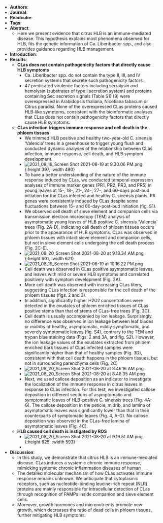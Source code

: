 - **Authors**:
- **Journal**:
- **Readcube**:
- **Tags**:
- **Abstract**:
	- Here we present evidence that citrus HLB is an immune-mediated disease. This hypothesis explains most phenomena observed for HLB, fits the genetic information of Ca. Liberibacter spp., and also provides guidance regarding HLB management.
- **Introduction**:
- **Results**:
	- **CLas does not contain pathogenicity factors that directly cause HLB symptoms**
		- Ca. Liberibacter spp. do not contain the type II, III, and IV secretion systems that secrete such pathogenicity factors.
		- 47 predicated virulence factors including serralysin and hemolysin (substrates of type I secretion system) and proteins containing Sec secretion signals (Table S1) (9) were overexpressed in Arabidopsis thaliana, Nicotiana tabacum or Citrus paradisi. None of the overexpressed CLas proteins caused HLB-like symptoms, consistent with the bioinformatic analyses that CLas does not contain pathogenicity factors that directly cause HLB symptoms.
	- **CLas infection triggers immune response and cell death in the phloem tissues**
		- We trimmed HLB positive and healthy two-year-old C. sinensis ‘Valencia’ trees in a greenhouse to trigger young flush and conducted dynamic analyses of the relationship between CLas infection, immune response, cell death, and HLB symptom development.
		- ![2021_08_19_Screen Shot 2021-08-19 at 9.30.06 PM.png](https://cdn.logseq.com/%2Fc8c9845b-a7fd-4de7-86cd-c4be3d7156946db5af3c-b979-49f9-b2f6-80929675d9412021_08_19_Screen%20Shot%202021-08-19%20at%209.30.06%20PM.png?Expires=4783033858&Signature=jdwx0Dsxhvrh6AzabyJQa-jAcXNeQ-n4dpS1gnFK30UJ813rkDnABO23s6lZbmT8iDA0dMWkCH86cdYCGUbSTR6Ewn8EYUexALrb16hYWiOfw0M0xIeZd7rw8WZ-t4BIopjy2eoY9LGY~o3dkUdBEHL4dGyu9LbNuME3X~qfLHTpFPjlfo64vFPFROyDal5Wb8jMGidehWQ80NmTSzIRBsw3yA-TN-vL2dQOlgjM66P9~hUIWseZ9U3d0AdUDs5HBZQMVaJ1PF473NM6rScckD5WKepdFlX4HfbxZWl8ZymBnyXYI5Kfprytru5bZTzGTTp5auLAXU1zlwp4Ezft0g__&Key-Pair-Id=APKAJE5CCD6X7MP6PTEA){:height 397, :width 480}
		- To have a better understanding of the nature of the immune response induced by CLas, we conducted temporal expression analyses of immune marker genes (PR1, PR2, PR3, and PR5) in young leaves at 15-, 18-, 21-, 24-, 27-, and 60-days post-bud initiation for the CLas infected and healthy C. sinensis plants. PR genes were consistently induced by CLas despite some fluctuations between 15- and 60-day-post-bud initiation (fig. S1).
		- We observed cell death of sieve element and companion cells via transmission electron microscopy (TEM) analysis of asymptomatic young leaves of HLB positive C. sinensis ‘Valencia’ trees (Fig. 2A-D), indicating cell death of phloem tissues occurs prior to the appearance of HLB symptoms. CLas was observed in phloem tissues with intact sieve element and companion cells, but not in sieve element cells undergoing the cell death process (Fig. 2C-E).
		- ![2021_08_20_Screen Shot 2021-08-20 at 9.18.34 AM.png](https://cdn.logseq.com/%2Fc8c9845b-a7fd-4de7-86cd-c4be3d715694ef8d4a4f-5044-4fcc-9c5c-63790b5d856e2021_08_20_Screen%20Shot%202021-08-20%20at%209.18.34%20AM.png?Expires=4783076332&Signature=dXltpwqhkBf8G-c8RQcxFqWS3TIczC14B8TAXWxegzkH4jbbfhY3cgHFiZpVpEL-31vphU19N6FDE6~pDOVJ9RIeUdVXOTlGLvd6ul0BARTkV3PO8HaRFu7cDRfowbya9JCVTdK4RF3kOy8JwQEFXOEPxXHl7OrG8oB0sZZwx8F2RC2Fhff-CjV56dq~qXo6f071E65mNF~2FWIzPEReg3LXc1WdnLWCuNJE6mvCfha-U2AM6GWNzBCbl2xoXFbCbVKlwKsQLvIKSefAjkm7OUCydhCvKI0LDXy46DMenpYYzmDRkTRuY9l2r5VX3tsqn-5j8uxIw9QSGkYjC-1IdA__&Key-Pair-Id=APKAJE5CCD6X7MP6PTEA){:height 601, :width 621}
		- ![2021_08_19_Screen Shot 2021-08-19 at 10.16.22 PM.png](https://cdn.logseq.com/%2Fc8c9845b-a7fd-4de7-86cd-c4be3d7156945b4b1459-b337-411b-94ef-6d79838800f72021_08_19_Screen%20Shot%202021-08-19%20at%2010.16.22%20PM.png?Expires=4783036599&Signature=JramAwr9W2Xy56xS0sBoyDBripNLdVVE8eCogKlFF5DkQWpRXQYj41yai34MjjeRaugAOXUZoBmj82JG8b2RkjvM1~8644JWTFLVUjrDKwSF9uLC5VMv9qFpIAAYs6J5~qNNiNVNJxdcOPhdpb7W~6mm4azlVPZceZVXf9CazVMz9n0W1dVXnkKrD0Nl1GAQD04gytl3ACheSMiRxEhFFvjYelmhRQMXVGWyHgpVQCql2T7MEn-ELi-f~EMk9lPvScADc6OtS19K3sLmkLynowmwogR8XI8jr~qNYariFCLl89HW~0lPBw6wmXl5vi0iqL0yJ5OWfHFv52sR5-xgyA__&Key-Pair-Id=APKAJE5CCD6X7MP6PTEA)
		- Cell death was observed in CLas positive asymptomatic leaves, and leaves with mild or severe HLB symptoms and correlated positively with symptom development (Fig. 3A).
		- More cell death was observed with increasing CLas titers, suggesting CLas infection is responsible for the cell death of the phloem tissues (figs. 2 and 3).
		- In addition, significantly higher H2O2 concentrations were detected in the exudates of phloem enriched tissues of CLas positive stems than that of stems of CLas-free trees (Fig. 3C).
		- Cell death is usually accompanied by ion leakage. Surprisingly, no difference was observed in ion leakage between leaf blades or midribs of healthy, asymptomatic, mildly symptomatic, and severely symptomatic leaves (fig. S4), contrary to the TEM and trypan blue staining data (Figs. 2 and 3A, and fig. S2). However, the ion leakage values of the exudates extracted from phloem enriched bark tissues of CLas infected samples were significantly higher than that of healthy samples (Fig. 3D), consistent with that cell death happens in the phloem tissues, but not in surrounding parenchyma cells (Fig. 2C)
		- ![2021_08_20_Screen Shot 2021-08-20 at 8.46.16 AM.png](https://cdn.logseq.com/%2Fc8c9845b-a7fd-4de7-86cd-c4be3d71569402f504b5-0e44-41e9-a1bf-c0a9f1ec53722021_08_20_Screen%20Shot%202021-08-20%20at%208.46.16%20AM.png?Expires=4783074389&Signature=hwQYj3bijj2pluPCLu40RjL8eUrXZfADEl9xBiF9WFWrv9QTGLbS1bFaum0XNo0dZv8b8GJ9nqkKmDMc94dKgjUgT8bSNRxOOHjdp7OXT4~5C3Zr9ywDjjZz5YIh7iCcB01R0sCvttC6vYAULL3ry8kmRnkTg8pnDHCF3q4d2BPHvOYkJuBN-SUJCdn4nPaolWWRYmzOjFja0WZH6eCVF4zmHWKTwnHmGCkTLw0xHecL7TccgkQqcG8V1jhH4zKPIOmbcs59x1i1xHVwU1QQRG~bN~FQCOAAMV2ORO2lKheszfEXCBIRY2dmItar3ahtUJOP54u3wQJrP6cCU467iA__&Key-Pair-Id=APKAJE5CCD6X7MP6PTEA)
		- ![2021_08_20_Screen Shot 2021-08-20 at 8.48.35 AM.png](https://cdn.logseq.com/%2Fc8c9845b-a7fd-4de7-86cd-c4be3d7156940a9cc9ae-6ef1-4c69-a59d-950a3b2425882021_08_20_Screen%20Shot%202021-08-20%20at%208.48.35%20AM.png?Expires=4783074527&Signature=Uv5bQOQ0dva1BbLrNByolf0bcfDYaFrOTuzKziCTWBB8R12ngq0V~v0V289r6jfP-cJKtUjm~4-~KHtIrxvmjhfkNnq9f883rUlQ0XZYTTsJjEA9zxYslYO2HBYPyB-9iXIq3KFbNVTFRHNon0pznbhZsmKUcmsoHkVdUVZcUtyJ0xeD29ulw87z5v2qr~i~s4jWv~pLjyHAco0Qp1hC4VxC2yuHdaVFu6H~0jtmSIHGCgJDzshTLSwmbOI-rE4CB-VU~KxRhasOdMskU8pTZeQEqXBQBLkUWDBS8-5l~YetCXFwvmEqWdPhvNZdvDBZIAQhnHPAXZogg2wTjH3yKQ__&Key-Pair-Id=APKAJE5CCD6X7MP6PTEA)
		- Next, we used callose deposition as an indicator to investigate the localization of the immune response in citrus leaves in response to CLas infection. For this test, we investigated callose deposition in different sections of asymptomatic and symptomatic leaves of HLB-positive C. sinensis trees (Fig. 4A-G). The callose deposition in the petiole, midrib, and lamina of asymptomatic leaves was significantly lower than that in their counterparts of symptomatic leaves (Fig. 4, A-G). No callose deposition was observed in the CLas-free lamina of asymptomatic leaves (Fig. 4C).
	- **HLB caused cell death is instigated by ROS**
		- ![2021_08_20_Screen Shot 2021-08-20 at 9.19.51 AM.png](https://cdn.logseq.com/%2Fc8c9845b-a7fd-4de7-86cd-c4be3d715694047707fc-f8d1-4f8d-ae09-78d65f8c97b22021_08_20_Screen%20Shot%202021-08-20%20at%209.19.51%20AM.png?Expires=4783076475&Signature=ejz4O1-eNOQzJuLLdQ4DJqGHneCoywK7swcRlZdhfP5Of57DxxME3tcU674ZQJ~y37o7IJhZUgiWGIgqevjz7uhG3jTqr3YhNQ0MOcBRd4Ziss5OY8ePxa-K0PfSvbFCjhV0ickXKv-75-O4hIldCBmzGs0englTHeIFQziffy21jxhuOL~qksOtPFewIVDf2IPSnMNct2-KgG0oJXDVYEE0ETXNk9rmbNzXBLUidw07UFBLmKl2LyoHh15-Hiq~4bCKg0akoCjm-htErBUQsVYzi~rlYi-Ev7ewl0thvwfPuJghdAhUjHp9HNcGaL~bOXKSZmqqOcZ4q4dqApDmqw__&Key-Pair-Id=APKAJE5CCD6X7MP6PTEA){:height 625, :width 593}
		-
- **Discussion**:
	- In this study, we demonstrate that citrus HLB is an immune-mediated disease. CLas induces a systemic chronic immune response, mimicking systemic chronic inflammation diseases of human
	- The detailed molecular mechanism of how CLas activates immune response remains unknown. We anticipate that cytoplasmic receptors, such as nucleotide-binding leucine-rich repeat (NLR) proteins are mainly responsible for intracellular detection of CLas through recognition of PAMPs inside companion and sieve element cells.
	- Moreover, growth hormones and micronutrients promote new growth, which decreases the ratio of dead cells in phloem tissues, further mitigating HLB symptoms.
